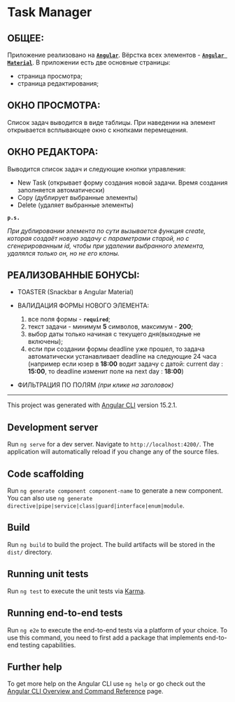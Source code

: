 # Task Manager
## ОБЩЕЕ:

Приложение реализовано на [**`Angular`**](https://angular.io/). Вёрстка всех элементов - [**`Angular Material`**](https://material.angular.io/). В приложении есть две основные страницы: 
- страница просмотра;
- страница редактирования;

## ОКНО ПРОСМОТРА:
Список задач выводится в виде таблицы. При наведении на элемент открывается всплывающее окно с кнопками перемещения.

## ОКНО РЕДАКТОРА:

Выводится список задач и следующие кнопки управления:
- New Task (открывает форму создания новой задачи. Время создания заполняется автоматически)
- Copy (дублирует выбранные элементы)
- Delete (удаляет выбранные элементы)

**`p.s.`**

*При дублировании элемента по сути вызывается функция create, которая создаёт новую задачу с параметрами старой, но с сгенерированным id, чтобы при удалении выбранного элемента, удалялся только он, но не его клоны.*

## РЕАЛИЗОВАННЫЕ БОНУСЫ:
- TOASTER (Snackbar в Angular Material)

- ВАЛИДАЦИЯ ФОРМЫ НОВОГО ЭЛЕМЕНТА:
  1. все поля формы - **`required`**;
  2. текст задачи - минимум **5** символов, максимум - **200**;
  3. выбор даты только начиная с текущего дня(выходные не включены);
  4. если при создании формы deadline уже прошел, то задача автоматически устанавливает deadline на следующие 24 часа (например если юзер в **18:00** водит задачу с датой: current day : **15:00**, то deadline изменит поле на next day : **18:00**)

- ФИЛЬТРАЦИЯ ПО ПОЛЯМ *(при клике на заголовок)*

---
This project was generated with [Angular CLI](https://github.com/angular/angular-cli) version 15.2.1.

## Development server

Run `ng serve` for a dev server. Navigate to `http://localhost:4200/`. The application will automatically reload if you change any of the source files.

## Code scaffolding

Run `ng generate component component-name` to generate a new component. You can also use `ng generate directive|pipe|service|class|guard|interface|enum|module`.

## Build

Run `ng build` to build the project. The build artifacts will be stored in the `dist/` directory.

## Running unit tests

Run `ng test` to execute the unit tests via [Karma](https://karma-runner.github.io).

## Running end-to-end tests

Run `ng e2e` to execute the end-to-end tests via a platform of your choice. To use this command, you need to first add a package that implements end-to-end testing capabilities.

## Further help

To get more help on the Angular CLI use `ng help` or go check out the [Angular CLI Overview and Command Reference](https://angular.io/cli) page.

